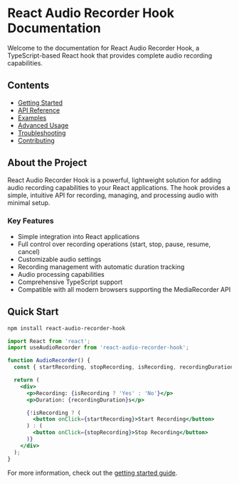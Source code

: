 # React Audio Recorder Hook Documentation

Welcome to the documentation for React Audio Recorder Hook, a TypeScript-based React hook that provides complete audio recording capabilities.

## Contents

- [Getting Started](./getting-started.md)
- [API Reference](./api-reference.md)
- [Examples](./examples.md)
- [Advanced Usage](./advanced-usage.md)
- [Troubleshooting](./troubleshooting.md)
- [Contributing](./contributing.md)

## About the Project

React Audio Recorder Hook is a powerful, lightweight solution for adding audio recording capabilities to your React applications. The hook provides a simple, intuitive API for recording, managing, and processing audio with minimal setup.

### Key Features

- Simple integration into React applications
- Full control over recording operations (start, stop, pause, resume, cancel)
- Customizable audio settings
- Recording management with automatic duration tracking
- Audio processing capabilities
- Comprehensive TypeScript support
- Compatible with all modern browsers supporting the MediaRecorder API

## Quick Start

```bash
npm install react-audio-recorder-hook
```

```jsx
import React from 'react';
import useAudioRecorder from 'react-audio-recorder-hook';

function AudioRecorder() {
  const { startRecording, stopRecording, isRecording, recordingDuration } = useAudioRecorder();

  return (
    <div>
      <p>Recording: {isRecording ? 'Yes' : 'No'}</p>
      <p>Duration: {recordingDuration}s</p>

      {!isRecording ? (
        <button onClick={startRecording}>Start Recording</button>
      ) : (
        <button onClick={stopRecording}>Stop Recording</button>
      )}
    </div>
  );
}
```

For more information, check out the [getting started guide](./getting-started.md).
